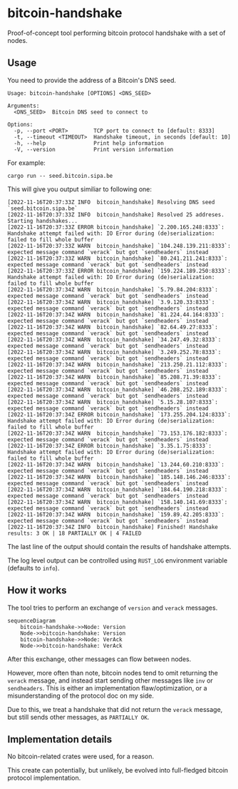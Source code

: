 # bitcoin-handshake

Proof-of-concept tool performing bitcoin protocol handshake with a set of nodes.

## Usage

You need to provide the address of a Bitcoin's DNS seed.

```
Usage: bitcoin-handshake [OPTIONS] <DNS_SEED>

Arguments:
  <DNS_SEED>  Bitcoin DNS seed to connect to

Options:
  -p, --port <PORT>        TCP port to connect to [default: 8333]
  -t, --timeout <TIMEOUT>  Handshake timeout, in seconds [default: 10]
  -h, --help               Print help information
  -V, --version            Print version information
```

For example:
```
cargo run -- seed.bitcoin.sipa.be
```

This will give you output similiar to following one:

```
[2022-11-16T20:37:33Z INFO  bitcoin_handshake] Resolving DNS seed `seed.bitcoin.sipa.be`
[2022-11-16T20:37:33Z INFO  bitcoin_handshake] Resolved 25 addreses. Starting handshakes...
[2022-11-16T20:37:33Z ERROR bitcoin_handshake] `2.200.165.248:8333`: Handshake attempt failed with: IO Error during (de)serialization: failed to fill whole buffer
[2022-11-16T20:37:33Z WARN  bitcoin_handshake] `104.248.139.211:8333`: expected message command `verack` but got `sendheaders` instead
[2022-11-16T20:37:33Z WARN  bitcoin_handshake] `80.241.211.241:8333`: expected message command `verack` but got `sendheaders` instead
[2022-11-16T20:37:33Z ERROR bitcoin_handshake] `159.224.189.250:8333`: Handshake attempt failed with: IO Error during (de)serialization: failed to fill whole buffer
[2022-11-16T20:37:34Z WARN  bitcoin_handshake] `5.79.84.204:8333`: expected message command `verack` but got `sendheaders` instead
[2022-11-16T20:37:34Z WARN  bitcoin_handshake] `3.9.120.33:8333`: expected message command `verack` but got `sendheaders` instead
[2022-11-16T20:37:34Z WARN  bitcoin_handshake] `81.224.44.164:8333`: expected message command `verack` but got `sendheaders` instead
[2022-11-16T20:37:34Z WARN  bitcoin_handshake] `82.64.49.27:8333`: expected message command `verack` but got `sendheaders` instead
[2022-11-16T20:37:34Z WARN  bitcoin_handshake] `34.247.49.32:8333`: expected message command `verack` but got `sendheaders` instead
[2022-11-16T20:37:34Z WARN  bitcoin_handshake] `3.249.252.78:8333`: expected message command `verack` but got `sendheaders` instead
[2022-11-16T20:37:34Z WARN  bitcoin_handshake] `213.250.21.112:8333`: expected message command `verack` but got `sendheaders` instead
[2022-11-16T20:37:34Z WARN  bitcoin_handshake] `85.208.71.39:8333`: expected message command `verack` but got `sendheaders` instead
[2022-11-16T20:37:34Z WARN  bitcoin_handshake] `46.208.252.189:8333`: expected message command `verack` but got `sendheaders` instead
[2022-11-16T20:37:34Z WARN  bitcoin_handshake] `5.15.28.107:8333`: expected message command `verack` but got `sendheaders` instead
[2022-11-16T20:37:34Z ERROR bitcoin_handshake] `173.255.204.124:8333`: Handshake attempt failed with: IO Error during (de)serialization: failed to fill whole buffer
[2022-11-16T20:37:34Z WARN  bitcoin_handshake] `73.153.176.182:8333`: expected message command `verack` but got `sendheaders` instead
[2022-11-16T20:37:34Z ERROR bitcoin_handshake] `3.35.1.75:8333`: Handshake attempt failed with: IO Error during (de)serialization: failed to fill whole buffer
[2022-11-16T20:37:34Z WARN  bitcoin_handshake] `13.244.60.210:8333`: expected message command `verack` but got `sendheaders` instead
[2022-11-16T20:37:34Z WARN  bitcoin_handshake] `185.148.146.246:8333`: expected message command `verack` but got `sendheaders` instead
[2022-11-16T20:37:34Z WARN  bitcoin_handshake] `184.64.190.218:8333`: expected message command `verack` but got `sendheaders` instead
[2022-11-16T20:37:34Z WARN  bitcoin_handshake] `158.140.141.69:8333`: expected message command `verack` but got `sendheaders` instead
[2022-11-16T20:37:34Z WARN  bitcoin_handshake] `159.89.42.205:8333`: expected message command `verack` but got `sendheaders` instead
[2022-11-16T20:37:34Z INFO  bitcoin_handshake] Finished! Handshake results: 3 OK | 18 PARTIALLY OK | 4 FAILED
```

The last line of the output should contain the results of handshake attempts.

The log level output can be controlled using `RUST_LOG` environment variable (defaults to `info`).

## How it works

The tool tries to perform an exchange of `version` and `verack` messages.

```mermaid
sequenceDiagram
    bitcoin-handshake->>Node: Version
    Node->>bitcoin-handshake: Version
    bitcoin-handshake->>Node: VerAck
    Node->>bitcoin-handshake: VerAck
```

After this exchange, other messages can flow between nodes.

However, more often than note, bitcoin nodes tend to omit returning the `verack` message,
and instead start sending other messages like `inv` or `sendheaders`. This is either
an implementation flaw/optimization, or a misunderstanding of the protocol doc on my side.

Due to this, we treat a handshake that did not return the `verack` message, but still sends
other messages, as `PARTIALLY OK`.

## Implementation details

No bitcoin-related crates were used, for a reason.

This create can potentially, but unlikely, be evolved into full-fledged bitcoin protocol implementation.
